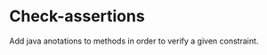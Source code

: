 Check-assertions
================
Add java anotations to methods in order to verify a given constraint.
